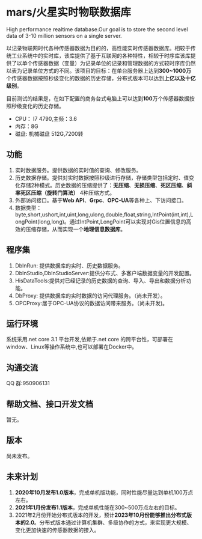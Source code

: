 # mars/火星实时物联数据库
High performance realtime database.Our goal is to store the second level data of 3-10 million sensors on a single server.

以记录物联网时代各种传感器数据为目的的，高性能实时传感器数据库。相较于传统工业系统中的实时库，该库提供了基于互联网的各种特性，相较于时序库该库提供了以单个传感器数据（变量）为记录单位的记录和管理数据的方式较时序库仍然以表为记录单位方式的不同。该项目的目标：在单台服务器上达到**300~1000万**个传感器数据按照秒级变化的数据的历史存储，分布式版本可以达到**上亿以及十亿级别**。

目前测试的结果是，在如下配置的商务台式电脑上可以达到**100**万个传感器数据按照秒级变化的历史存储。

* CPU： I7 4790,主频：3.6
* 内存：8G
* 磁盘: 机械磁盘 512G,7200转

## 功能
1. 实时数据服务。提供数据的实时值的查询、修改服务。
2. 历史数据存储。提供对实时数据按照秒级进行存储，存储类型包括定时、值变化存储2种模式。历史数据的压缩提供了：**无压缩**、**无损压缩**、**死区压缩**、**斜率死区压缩（旋转门算法）** 4种压缩方式。
3. 外部访问接口。基于**Web API**、**Grpc**、**OPC-UA**等各种上、下访问接口。
4. 数据类型：byte,short,ushort,int,uint,long,ulong,double,float,string,IntPoint(int,int),LongPoint(long,long)。通过IntPoint,LongPoint可以实现对Gis位置信息的高效的压缩存储，从而实现一个**地理信息数据库**。

## 程序集
1. DbInRun: 提供数据库的实时、历史数据服务。
2. DbInStudio,DbInStudioServer:提供分布式、多客户端数据变量的开发配置。
3. HisDataTools:提供对已经记录的历史数据的查询、导入、导出和数据分析功能。
4. DbProxy: 提供数据库的实时数据的访问代理服务。（尚未开发）。
5. OPCProxy:居于OPC-UA协议的数据访问带来服务。（尚未开发)。

## 运行环境
系统采用.net core 3.1 平台开发,依赖于.net core 的跨平台性，可部署在window、Linux等操作系统中,也可以部署在Docker中。 

## 沟通交流
QQ 群:950906131

## 帮助文档、接口开发文档
暂无。

## 版本
尚未发布。

## 未来计划
1. **2020年10月发布1.0版本**，完成单机版功能，同时性能尽量达到单机100万点左右。
2. **2021年1月份发布1.1版本**，完成单机性能在300~500万点左右的目标。
3. 2021年2月份开始分布式版本的开发，预计**2023年10月份能够推出分布式版本的2.0**。分布式版本通过计算机集群、多级协作的方式，来实现更大规模、变化更加快速的传感器数据的接入。
